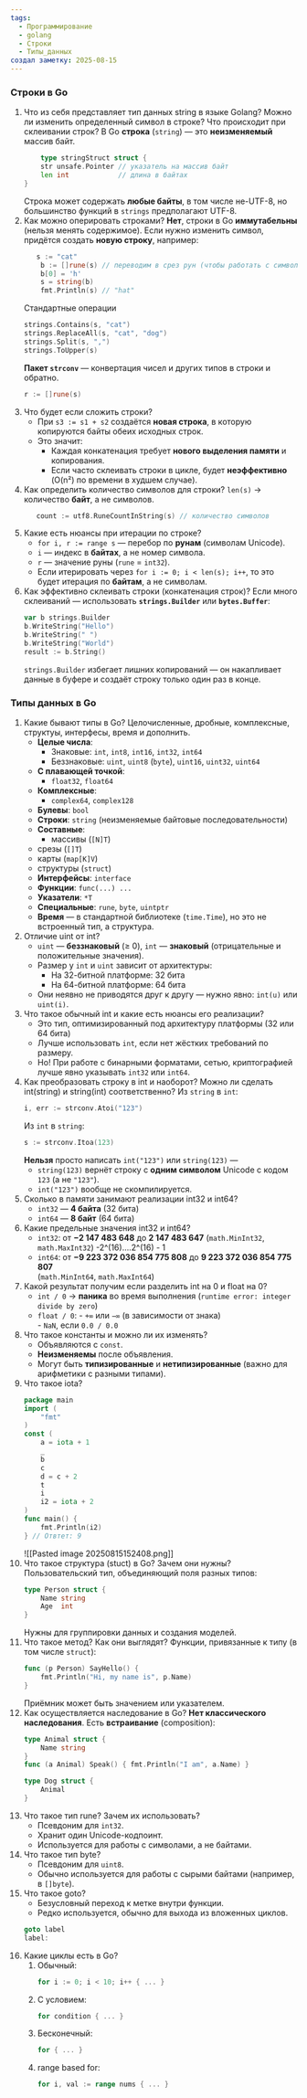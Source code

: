 ```yaml
---
tags:
  - Программирование
  - golang
  - Строки
  - Типы_данных
создал заметку: 2025-08-15
---
```

### Строки в Go
1. Что из себя представляет тип данных string в языке Golang? Можно ли изменить определенный символ в строке? Что происходит при склеивании строк?
   В Go **строка** (`string`) — это **неизменяемый** массив байт.
	``` go
		type stringStruct struct {
	    str unsafe.Pointer // указатель на массив байт
	    len int            // длина в байтах
	}
	```
	Строка может содержать **любые байты**, в том числе не-UTF-8, но большинство функций в `strings` предполагают UTF-8.
2. Как можно оперировать строками?
   **Нет**, строки в Go **иммутабельны** (нельзя менять содержимое).
   Если нужно изменить символ, придётся создать **новую строку**, например:
	``` go
	   s := "cat"
		b := []rune(s) // переводим в срез рун (чтобы работать с символами, а не байтами)
		b[0] = 'h'
		s = string(b)
		fmt.Println(s) // "hat"
	```
	Стандартные операции
	``` go
	strings.Contains(s, "cat")
	strings.ReplaceAll(s, "cat", "dog")
	strings.Split(s, ",")
	strings.ToUpper(s)
	```
	**Пакет `strconv`** — конвертация чисел и других типов в строки и обратно.
	``` go
	r := []rune(s)
	```
3. Что будет если сложить строки?
   - При `s3 := s1 + s2` создаётся **новая строка**, в которую копируются байты обеих исходных строк.
   - Это значит:
	   - Каждая конкатенация требует **нового выделения памяти** и копирования.
	   - Если часто склеивать строки в цикле, будет **неэффективно** (O(n²) по времени в худшем случае).
4. Как определить количество символов для строки?
   `len(s)` → количество **байт**, а не символов.
	``` go
	   count := utf8.RuneCountInString(s) // количество символов
	```
5. Какие есть нюансы при итерации по строке?
	- `for i, r := range s` — перебор по **рунам** (символам Unicode).
    - `i` — индекс в **байтах**, а не номер символа.
    - `r` — значение руны (`rune` = `int32`).
    - Если итерировать через `for i := 0; i < len(s); i++`, то это будет итерация по **байтам**, а не символам.
6. Как эффективно склеивать строки (конкатенация строк)?
   Если много склеиваний — использовать **`strings.Builder`** или **`bytes.Buffer`**:
	``` go
	var b strings.Builder
	b.WriteString("Hello")
	b.WriteString(" ")
	b.WriteString("World")
	result := b.String()
	```
	`strings.Builder` избегает лишних копирований — он накапливает данные в буфере и создаёт строку только один раз в конце.

### Типы данных в Go
1. Какие бывают типы в Go? Целочисленные, дробные, комплексные, структуы, интерфесы, время и дополнить.
   - **Целые числа**:
     - Знаковые: `int`, `int8`, `int16`, `int32`, `int64`
     - Беззнаковые: `uint`, `uint8` (`byte`), `uint16`, `uint32`, `uint64`
   - **С плавающей точкой**:
     - `float32`, `float64`
   - **Комплексные**:
     - `complex64`, `complex128`
   - **Булевы**: `bool`
   - **Строки**: `string` (неизменяемые байтовые последовательности)
   - **Составные**:
     - массивы (`[N]T`)
    - срезы (`[]T`)
    - карты (`map[K]V`)
    - структуры (`struct`)
   - **Интерфейсы**: `interface`
   - **Функции**: `func(...) ...`
   - **Указатели**: `*T` 
   - **Специальные**: `rune`, `byte`, `uintptr`
   - **Время** — в стандартной библиотеке (`time.Time`), но это не встроенный тип, а структура.
2. Отличие uint от int?
   - `uint` — **беззнаковый** (≥ 0), `int` — **знаковый** (отрицательные и положительные значения).
   - Размер у `int` и `uint` зависит от архитектуры:
     - На 32-битной платформе: 32 бита
     - На 64-битной платформе: 64 бита
   - Они неявно не приводятся друг к другу — нужно явно: `int(u)` или `uint(i)`.
3. Что такое обычный int и какие есть нюансы его реализации?
   - Это тип, оптимизированный под архитектуру платформы (32 или 64 бита)
   - Лучше использовать `int`, если нет жёстких требований по размеру.
   - Но! При работе с бинарными форматами, сетью, криптографией лучше явно указывать `int32` или `int64`.
4. Как преобразовать строку в int и наоборот? Можно ли сделать int(string) и string(int) соответственно?
   Из `string` в `int`:
	``` go
   i, err := strconv.Atoi("123")
	```
   Из `int` в `string`:
	``` go
   s := strconv.Itoa(123)
	```
   **Нельзя** просто написать `int("123")` или `string(123)` —
   - `string(123)` вернёт строку с **одним символом** Unicode с кодом `123` (а не `"123"`).
   - `int("123")` вообще не скомпилируется.
5. Сколько в памяти занимают реализации int32 и int64?
   - `int32` — **4 байта** (32 бита)
   - `int64` — **8 байт** (64 бита)
6. Какие предельные значения int32 и int64?
   - `int32`: от **−2 147 483 648** до **2 147 483 647** 
     (`math.MinInt32`, `math.MaxInt32`)
     -2^(16)....2^(16) - 1
   - `int64`: от **−9 223 372 036 854 775 808** до **9 223 372 036 854 775 807**  
     (`math.MinInt64`, `math.MaxInt64`)
7. Какой результат получим если разделить int на 0 и float на 0?
   - `int / 0` → **паника** во время выполнения (`runtime error: integer divide by zero`)
   - `float / 0`:
         - `+∞` или `−∞` (в зависимости от знака)   
         - `NaN`, если `0.0 / 0.0`
8. Что такое константы и можно ли их изменять?
   - Объявляются с `const`.
   - **Неизменяемы** после объявления.
   - Могут быть **типизированные** и **нетипизированные** (важно для арифметики с разными типами).
9. Что такое iota?
	```go
	package main
	import (
		"fmt"
	)
	const (
		a = iota + 1
		_
		b
		c
		d = c + 2
		t
		i
		i2 = iota + 2
	)
	func main() {
		fmt.Println(i2)
	} // Отвтет: 9
	```
	![[Pasted image 20250815152408.png]]
10. Что такое структура (stuct) в Go? Зачем они нужны?
    Пользовательский тип, объединяющий поля разных типов:
	``` go
	type Person struct {
	    Name string
	    Age  int
	}
	```
	Нужны для группировки данных и создания моделей.
11. Что такое метод? Как они выглядят?
    Функции, привязанные к типу (в том числе `struct`):
	``` go
	func (p Person) SayHello() {
	    fmt.Println("Hi, my name is", p.Name)
	}
	```
	Приёмник может быть значением или указателем.
12. Как осуществляется наследование в Go?
    **Нет классического наследования**.
    Есть **встраивание** (composition):
	``` go
	type Animal struct {
	    Name string
	}
	func (a Animal) Speak() { fmt.Println("I am", a.Name) }
	
	type Dog struct {
	    Animal
	}
	```
13. Что такое тип rune? Зачем их использовать?
    - Псевдоним для `int32`.
    - Хранит один Unicode-кодпоинт.
    - Используется для работы с символами, а не байтами.
14. Что такое тип byte?
    - Псевдоним для `uint8`.
    - Обычно используется для работы с сырыми байтами (например, в `[]byte`).
15. Что такое goto?
    - Безусловный переход к метке внутри функции.
    - Редко используется, обычно для выхода из вложенных циклов.
	``` go
	goto label
	label:
	```
16. Какие циклы есть в Go?
    1. Обычный:
		```go
		for i := 0; i < 10; i++ { ... }
		```
    2. С условием:
		``` go
	   for condition { ... }
		```
    3. Бесконечный:
		``` go
		for { ... }
		```
    4. range based for:
		``` go
		for i, val := range nums { ... }
		```